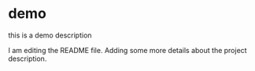 # demo
this is a demo description

I am editing the README file. Adding some more details about the project description.
